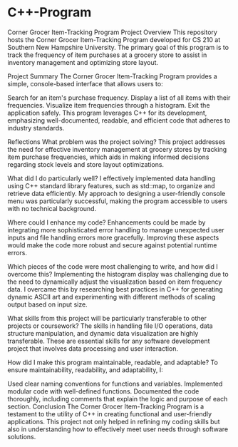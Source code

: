 # C++-Program
Corner Grocer Item-Tracking Program
Project Overview
This repository hosts the Corner Grocer Item-Tracking Program developed for CS 210 at Southern New Hampshire University. The primary goal of this program is to track the frequency of item purchases at a grocery store to assist in inventory management and optimizing store layout.

Project Summary
The Corner Grocer Item-Tracking Program provides a simple, console-based interface that allows users to:

Search for an item's purchase frequency.
Display a list of all items with their frequencies.
Visualize item frequencies through a histogram.
Exit the application safely.
This program leverages C++ for its development, emphasizing well-documented, readable, and efficient code that adheres to industry standards.

Reflections
What problem was the project solving?
This project addresses the need for effective inventory management at grocery stores by tracking item purchase frequencies, which aids in making informed decisions regarding stock levels and store layout optimizations.

What did I do particularly well?
I effectively implemented data handling using C++ standard library features, such as std::map, to organize and retrieve data efficiently. My approach to designing a user-friendly console menu was particularly successful, making the program accessible to users with no technical background.

Where could I enhance my code?
Enhancements could be made by integrating more sophisticated error handling to manage unexpected user inputs and file handling errors more gracefully. Improving these aspects would make the code more robust and secure against potential runtime errors.

Which pieces of the code were most challenging to write, and how did I overcome this?
Implementing the histogram display was challenging due to the need to dynamically adjust the visualization based on item frequency data. I overcame this by researching best practices in C++ for generating dynamic ASCII art and experimenting with different methods of scaling output based on input size.

What skills from this project will be particularly transferable to other projects or coursework?
The skills in handling file I/O operations, data structure manipulation, and dynamic data visualization are highly transferable. These are essential skills for any software development project that involves data processing and user interaction.

How did I make this program maintainable, readable, and adaptable?
To ensure maintainability, readability, and adaptability, I:

Used clear naming conventions for functions and variables.
Implemented modular code with well-defined functions.
Documented the code thoroughly, including comments that explain the logic and purpose of each section.
Conclusion
The Corner Grocer Item-Tracking Program is a testament to the utility of C++ in creating functional and user-friendly applications. This project not only helped in refining my coding skills but also in understanding how to effectively meet user needs through software solutions.

